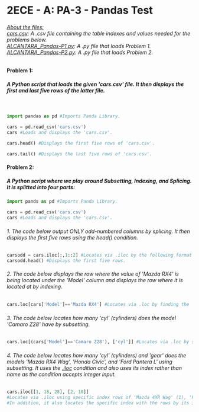 # 2ECE - A: PA-3 - Pandas Test
<h6>
<i><u>About the files:</u></i><br>
<u>cars.csv</u>: A .csv file containing the table indexes and values needed for the problems below.<br>
<u>ALCANTARA_Pandas-P1.py</u>: A .py file that loads <i>Problem 1</i>.<br>
<u>ALCANTARA_Pandas-P2.py</u>: A .py file that loads <i>Problem 2</i>.<br>
</h6>
<b><h4>Problem 1:</h4></b>
<h5>A Python script that loads the given 'cars.csv' file. It then displays the first and last five rows of the latter file.</h5>
<br>

```python
import pandas as pd #Imports Panda Library.

cars = pd.read_csv('cars.csv')
cars #Loads and displays the 'cars.csv'.

cars.head() #Displays the first five rows of 'cars.csv'.

cars.tail() #Displays the last five rows of 'cars.csv'.
```

<b><h4>Problem 2:</h4></b>
<h5>A Python script where we play around <i>Subsetting, Indexing, and Splicing</i>. It is splitted into four parts:</h5>

```python
import pands as pd #Imports Panda Library.

cars = pd.read_csv('cars.csv')
cars #Loads and displays the 'cars.csv'.
```
<h6>1. The code below output ONLY odd-numbered columns by splicing. It then displays the first five rows using the <i>head()</i> condition.</h6>

```python
carsodd = cars.iloc[:,1::2] #Locates via .iloc by the following format -> [none of the rows, the start of the column index::the increment to splice into two columns skipping the next column after selected splice.]
carsodd.head() #Displays the first five rows.
```

<h6>2. The code below displays the row where the value of 'Mazda RX4' is being located under the 'Model' column and displays the row where it is located at by indexing.</h6>

```python
cars.loc[cars['Model']=='Mazda RX4'] #Locates via .loc by finding the 'Mazda RX4' in the Model column and displays the row with it.
```

<h6>3. The code below locates how many 'cyl' (cylinders) does the model 'Camaro Z28' have by subsetting.</h6>

```python
cars.loc[(cars['Model']=='Camaro Z28'), ['cyl']] #Locates via .loc by subsetting to find a certain element in the 'Camaro Z28' of the Mode column and the 'cyl' column.
```

<h6>4. The code below locates how many 'cyl' (cylinders) and 'gear' does the models 'Mazda RX4 Wag', 'Honda Civic', and 'Ford Pantera L' using subsetting. It uses the <u>.iloc</u> condition and also uses its index rather than name as the condition accepts integer input.</h6>

```python
cars.iloc[[1, 18, 28], [2, 10]] 
#Locates via .iloc using specific index rows of 'Mazda 4XR Wag' (1), 'Ford Pantera L' (18), and 'Honda Civic' (28).
#In addition, it also locates the specific index with the rows by its index columns of 'cyl' (2) and 'gear' (10).
```
